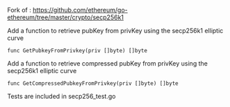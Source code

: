 Fork of : https://github.com/ethereum/go-ethereum/tree/master/crypto/secp256k1

Add a function to retrieve pubKey from privKey using the secp256k1 elliptic curve

`func GetPubkeyFromPrivkey(priv []byte) []byte`

Add a function to retrieve compressed pubKey from privKey using the secp256k1 elliptic curve

`func GetCompressedPubkeyFromPrivkey(priv []byte) []byte`

Tests are included in secp256_test.go